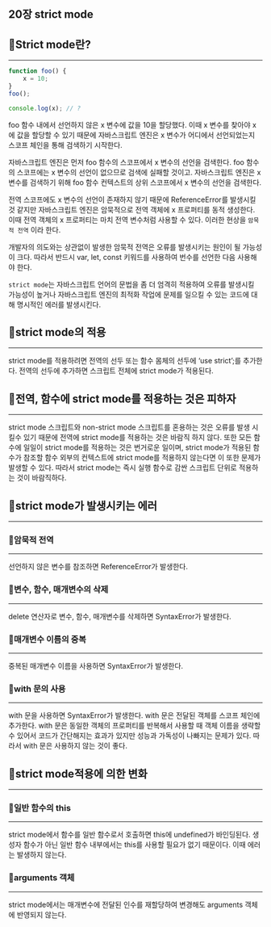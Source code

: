 ## 20장 strict mode

## 🎈Strict mode란?

---

```jsx
function foo() {
	x = 10;
}
foo();

console.log(x); // ?
```

foo 함수 내에서 선언하지 않은 x 변수에 값을 10을 할당했다. 이때 x 변수를 찾아야 x에 값을 할당할 수 있기 때문에 자바스크립트 엔진은 x 변수가 어디에서 선언되었는지 스코프 체인을 통해 검색하기 시작한다.

자바스크립트 엔진은 먼저 foo 함수의 스코프에서 x 변수의 선언을 검색한다. foo 함수의 스코프에는 x 변수의 선언이 없으므로 검색에 실패할 것이고. 자바스크립트 엔진은 x 변수를 검색하기 위해 foo 함수 컨텍스트의 상위 스코프에서 x 변수의 선언을 검색한다. 

전역 스코프에도 x 변수의 선언이 존재하지 않기 때문에 ReferenceError를 발생시킬 것 같지만 자바스크립트 엔진은 암묵적으로 전역 객체에 x 프로퍼티를 동적 생성한다. 이때 전역 객체의 x 프로퍼티는 마치 전역 변수처럼 사용할 수 있다. 이러한 현상을 `암묵적 전역` 이라 한다.

개발자의 의도와는 상관없이 발생한 암묵적 전역은 오류를 발생시키는 원인이 될 가능성이 크다. 따라서 반드시 var, let, const 키워드를 사용하여 번수를 선언한 다음 사용해야 한다.

`strict mode`는 자바스크립트 언어의 문법을 좀 더 엄격히 적용하여 오류를 발생시킬 가능성이 높거나 자바스크립트 엔진의 최적화 작업에 문제를 일으킬 수 있는 코드에 대해 명시적인 에러를 발생시킨다.

## 🎈strict mode의 적용

---

strict mode를 적용하려면 전역의 선두 또는 함수 몸체의 선두에 ‘use strict’;를 추가한다. 전역의 선두에 추가하면 스크립트 전체에 strict mode가 적용된다.

## 🎈전역, 함수에 strict mode를 적용하는 것은 피하자

---

strict mode 스크립트와 non-strict mode 스크립트를 혼용하는 것은 오류를 발생 시킬수 있기 때문에 전역에 strict mode를 적용하는 것은 바람직 하지 않다. 또한 모든 함수에 일일이 strict mode를 적용하는 것은 번거로운 일이며, strict mode가 적용된 함수가 참조할 함수 외부의 컨텍스트에 strict mode를 적용하지 않는다면 이 또한 문제가 발생할 수 있다. 따라서 strict mode는 즉시 실행 함수로 감싼 스크립트 단위로 적용하는 것이 바람직하다.

## 🎈strict mode가 발생시키는 에러

---

### 🧨암묵적 전역

---

선언하지 않은 변수를 참조하면 ReferenceError가 발생한다.

### 🧨변수, 함수, 매개변수의 삭제

---

delete 연산자로 변수, 함수, 매개변수를 삭제하면 SyntaxError가 발생한다.

### 🧨매개변수 이름의 중복

---

중복된 매개변수 이름을 사용하면 SyntaxError가 발생한다.

### 🧨with 문의 사용

---

with 문을 사용하면 SyntaxError가 발생한다. with 문은 전달된 객체를 스코프 체인에 추가한다. with 문은 동일한 객체의 프로퍼티를 반복해서 사용할 때 객체 이름을 생략할 수 있어서 코드가 간단해지는 효과가 있지만 성능과 가독성이 나빠지는 문제가 있다. 따라서 with 문은 사용하지 않는 것이 좋다.

## 🎈strict mode적용에 의한 변화

---

### 🧨일반 함수의 this

---

strict mode에서 함수를 일반 함수로서 호출하면 this에 undefined가 바인딩된다. 생성자 함수가 아닌 일반 함수 내부에서는 this를 사용할 필요가 없기 때문이다. 이때 에러는 발생하지 않는다.

### 🧨arguments 객체

---

strict mode에서는 매개변수에 전달된 인수를 재할당하여 변경해도 arguments 객체에 반영되지 않는다.
